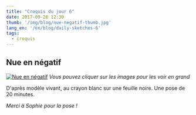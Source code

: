 ```yaml
---
title: "Croquis du jour 6"
date: 2017-09-26 12:30
thumb: '/img/blog/nue-negatif-thumb.jpg'
lang_en: '/en/blog/daily-sketches-6'
tags:
  - croquis
---
```


## Nue en négatif

[![Nue en négatif](/img/blog/nue-negatif-thumb.jpg)](/img/blog/nue-negatif.jpg)
*Vous pouvez cliquer sur les images pour les voir en grand*

D'après modèle vivant, au crayon blanc sur une feuille noire. Une pose de 20 minutes.   

*Merci à Sophie pour la pose !*
